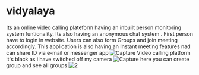 # vidyalaya
Its an online video calling plateform having an inbuilt person monitoring system funtionality. Its also having an anonymous chat system . First person have to login in website. Users can also form Groups and join meeting accordingly. This application is also having an Instant meeting features nad can share ID via e-mail or messenger app
![Capture](https://user-images.githubusercontent.com/85403918/170859533-a7f63ccb-8eab-489e-b494-500abb46ad5b.PNG)
Video calling platform it's black as i have switched off my camera 
![Capture](https://user-images.githubusercontent.com/85403918/170859614-5b3f7d6d-3547-44c1-97ca-b912c50c4b70.PNG)
here you can create group and see all groups
![2](https://user-images.githubusercontent.com/85403918/170859657-7624464f-aafd-45b2-a8b1-cfd63fc12a8b.PNG)
